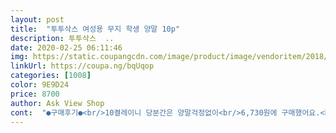 ```yaml
---
layout: post 
title:  "투투삭스 여성용 무지 학생 양말 10p" 
description: 투투삭스  ..
date: 2020-02-25 06:11:46 
img: https://static.coupangcdn.com/image/product/image/vendoritem/2018/10/22/3717118065/03e02c18-bd5f-46dd-abd4-a2e6647168d1.jpg 
linkUrl: https://coupa.ng/bqUqop 
categories: [1008] 
color: 9E9D24 
price: 8700 
author: Ask View Shop 
cont:  "●구매후기●<br/>10켤레이니 당분간은 양말걱정없이<br/>6,730원에 구매했어요.<br/><br/>가을 겨울쯤 꼭 한번씩 사게 되는것 같아요.<br/><br/>개당 673원으로 가격도 괜찮은 것 같아요<br/>발목위로 살짝 올라오는 사이즈로<br/>밴드도 양말질도 전체적으로 만족합니다.<br/><br/>보통 학생양말이라고 나오더라구요.<br/><br/>싸고 양말 튼튼하고 좋아요 여러가지 색 사도 결국엔 검정색밖에 안 신게 돼서 검정으로만 샀어요 당분간 양말 걱정 없을 거 같아요!<br/>양말도 정기적으로 구매하게되지요.<br/><br/>오래신으면 구멍도나고 밴드도 늘어나고<br/>우선 여러개 둘러보다가 가격이랑 디자인 보고 선택하게 되었는데 사기 전에도 어느정도 얇겠지라고 생각했는데 생각했던 것 처럼 좀 얇아서 실망보다는 이 가격에 이 정도면 괜찮지라는 생각을 먼저 했던 것 같아요 !<br/>잘 신을것 같네요.<br/><br/>전 개인적으로 무늬가 없는 흰색양말을 좋아합니다.<br/><br/>제가 확인하시라고 착용하고 손으로 대보았는데 .<br/> ★ 두께 확인해 .<br/> ★ 보시고 구입하셔서 속상해하는 일 없으셨으면 좋겠어요ㅎㅎ<br/>투투삭스 여성용 무지 학생양말 10켤레<br/>평소에 흰 양말만 신고 다녀서 저번에 주문한 흰 양말이 많이 더러워져서 구입하려고 찾던 중에 발견하게 되었어요 !<br/>" 
---
```

